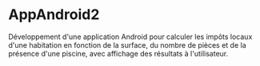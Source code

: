 # AppAndroid2
Développement d'une application Android pour calculer les impôts locaux d'une habitation en fonction de la surface, du nombre de pièces et de la présence d'une piscine, avec affichage des résultats à l'utilisateur.
